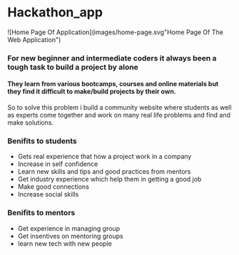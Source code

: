 # Hackathon_app

![Home Page Of Application](images/home-page.svg"Home Page Of The Web Application")

### For new beginner and intermediate coders it always been a tough task to build a project by alone

#### They learn from various bootcamps, courses and online materials but they find it difficult to make/build projects by their own.

So to solve this problem i build a community website where students as well as experts come together and work on many real life problems and find and make solutions.

### Benifits to students
- Gets real experience that how a project work in a company
- Increase in self confidence 
- Learn new skills and tips and good practices from mentors
- Get industry experience which help them in getting a good job
- Make good connections
- Increase social skills

### Benifits to mentors
- Get experience in managing group
- Get insentives on mentoring groups
- learn new tech with new people
